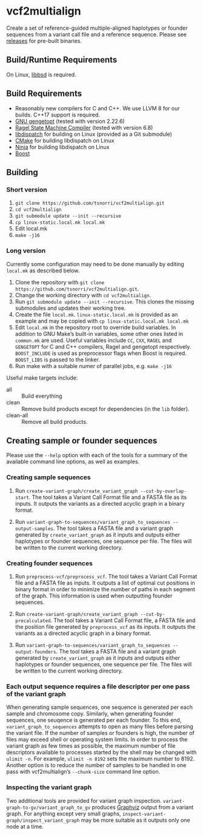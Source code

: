 # vcf2multialign

Create a set of reference-guided multiple-aligned haplotypes or founder sequences from a variant call file and a reference sequence. Please see [releases](https://github.com/tsnorri/vcf2multialign/releases) for pre-built binaries.

## Build/Runtime Requirements

On Linux, [libbsd](https://libbsd.freedesktop.org/) is required.

## Build Requirements

- Reasonably new compilers for C and C++. We use LLVM 8 for our builds. C++17 support is required.
- [GNU gengetopt](https://www.gnu.org/software/gengetopt/gengetopt.html) (tested with version 2.22.6)
- [Ragel State Machine Compiler](http://www.colm.net/open-source/ragel/) (tested with version 6.8)
- [libdispatch](https://github.com/apple/swift-corelibs-libdispatch) for building on Linux (provided as a Git submodule)
- [CMake](http://cmake.org) for building libdispatch on Linux
- [Ninja](https://ninja-build.org) for building libdispatch on Linux
- [Boost](http://www.boost.org)

## Building

### Short version

1. `git clone https://github.com/tsnorri/vcf2multialign.git`
2. `cd vcf2multialign`
3. `git submodule update --init --recursive`
4. `cp linux-static.local.mk local.mk`
5. Edit local.mk
6. `make -j16`

### Long version

Currently some configuration may need to be done manually by editing `local.mk` as described below.

1. Clone the repository with `git clone https://github.com/tsnorri/vcf2multialign.git`.
2. Change the working directory with `cd vcf2multialign`.
3. Run `git submodule update --init --recursive`. This clones the missing submodules and updates their working tree.
4. Create the file `local.mk`. `linux-static.local.mk` is provided as an example and may be copied with `cp linux-static.local.mk local.mk`
5. Edit `local.mk` in the repository root to override build variables. In addition to GNU Make’s built-in variables, some other ones listed in `common.mk` are used. Useful variables include `CC`, `CXX`, `RAGEL` and `GENGETOPT` for C and C++ compilers, Ragel and gengetopt respectively. `BOOST_INCLUDE` is used as preprocessor flags when Boost is required. `BOOST_LIBS` is passed to the linker.
6. Run make with a suitable numer of parallel jobs, e.g. `make -j16`

Useful make targets include:

<dl>
	<dt>all</dt>
	<dd>Build everything</dd>
	<dt>clean</dt>
	<dd>Remove build products except for dependencies (in the <code>lib</code> folder).</dd>
	<dt>clean-all</dt>
	<dd>Remove all build products.</dd>
</dl>


## Creating sample or founder sequences

Please use the `--help` option with each of the tools for a summary of the available command line options, as well as examples.

### Creating sample sequences

1. Run `create-variant-graph/create_variant_graph --cut-by-overlap-start`. The tool takes a Variant Call Format file and a FASTA file as its inputs. It outputs the variants as a directed acyclic graph in a binary format.

2. Run `variant-graph-to-sequences/variant_graph_to_sequences --output-samples`. The tool takes a FASTA file and a variant graph generated by `create_variant_graph` as it inputs and outputs either haplotypes or founder sequences, one sequence per file. The files will be written to the current working directory.

### Creating founder sequences

1. Run `preprocess-vcf/preprocess_vcf`. The tool takes a Variant Call Format file and a FASTA file as inputs. It outputs a list of optimal cut positions in binary format in order to minimize the number of paths in each segment of the graph. This information is used when outputting founder sequences.

2. Run `create-variant-graph/create_variant_graph --cut-by-precalculated`. The tool takes a Variant Call Format file, a FASTA file and the position file generated by `preprocess_vcf` as its inputs. It outputs the variants as a directed acyclic graph in a binary format.

3. Run `variant-graph-to-sequences/variant_graph_to_sequences --output-founders`. The tool takes a FASTA file and a variant graph generated by `create_variant_graph` as it inputs and outputs either haplotypes or founder sequences, one sequence per file. The files will be written to the current working directory.

### Each output sequence requires a file descriptor per one pass of the variant graph

When generating sample sequences, one sequence is generated per each sample and chromosome copy. Similarly, when generating founder sequences, one seuqence is generated per each founder. To this end, `variant_graph_to_sequences` attempts to open as many files before parsing the variant file. If the number of samples or founders is high, the number of files may exceed shell or operating system limits. In order to process the variant graph as few times as possible, the maximum number of file descriptors available to processes started by the shell may be changed with `ulimit -n`. For example, `ulimit -n 8192` sets the maximum number to 8192. Another option is to reduce the number of samples to be handled in one pass with vcf2multialign’s `--chunk-size` command line option.

### Inspecting the variant graph

Two additional tools are provided for variant graph inspection. `variant-graph-to-gv/variant_graph_to_gv` produces [Graphviz](https://www.graphviz.org) output from a variant graph. For anything except very small graphs, `inspect-variant-graph/inspect_variant_graph` may be more suitable as it outputs only one node at a time.
